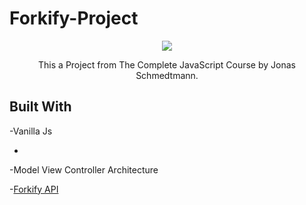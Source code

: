# Forkify-Project
<p align="center">
  <img src="https://user-images.githubusercontent.com/83467033/143691953-ae26e6df-bea2-4c08-9524-647d2e3c109c.PNG" />
</p>

<p align="center">
 This a Project from The Complete JavaScript Course by Jonas Schmedtmann.
</p>

## Built With

-Vanilla Js

-

-Model View Controller Architecture

-[Forkify API](https://forkify-api.herokuapp.com/)



